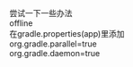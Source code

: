 尝试一下一些办法  
offline  
在gradle.properties(app)里添加  
org.gradle.parallel=true  
org.gradle.daemon=true  